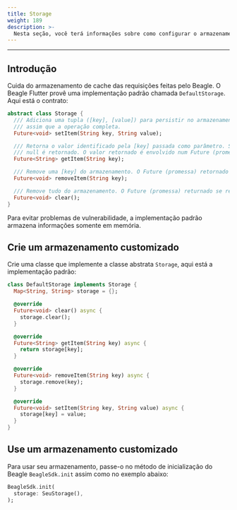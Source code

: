 ```yaml
---
title: Storage
weight: 189
description: >-
  Nesta seção, você terá informações sobre como configurar o armazenamento no Beagle Flutter
---
```


---

## Introdução
Cuida do armazenamento de cache das requisições feitas pelo Beagle. O Beagle Flutter provê uma implementação padrão chamada `DefaultStorage`. Aqui está o contrato:

```dart
abstract class Storage {
  /// Adiciona uma tupla ([key], [value]) para persistir no armazenamento. O Future (promessa) retornado se resolve
  /// assim que a operação completa.
  Future<void> setItem(String key, String value);

  /// Retorna o valor identificado pela [key] passada como parâmetro. Se a chave não existir,
  /// null é retornado. O valor retornado é envolvido num Future (promessa).
  Future<String> getItem(String key);

  /// Remove uma [key] do armazenamento. O Future (promessa) retornado se resolve assim que a operação completa.
  Future<void> removeItem(String key);

  /// Remove tudo do armazenamento. O Future (promessa) returnado se resolve assim que a operação completa.
  Future<void> clear();
}
```

Para evitar problemas de vulnerabilidade, a implementação padrão armazena informações somente em memória.

## Crie um armazenamento customizado
Crie uma classe que implemente a classe abstrata `Storage`, aqui está a implementação padrão:

```dart
class DefaultStorage implements Storage {
  Map<String, String> storage = {};

  @override
  Future<void> clear() async {
    storage.clear();
  }

  @override
  Future<String> getItem(String key) async {
    return storage[key];
  }

  @override
  Future<void> removeItem(String key) async {
    storage.remove(key);
  }

  @override
  Future<void> setItem(String key, String value) async {
    storage[key] = value;
  }
}
```

## Use um armazenamento customizado
Para usar seu armazenamento, passe-o no método de inicialização do Beagle `BeagleSdk.init` assim como no exemplo abaixo:
```dart
BeagleSdk.init(
  storage: SeuStorage(),
);
```
